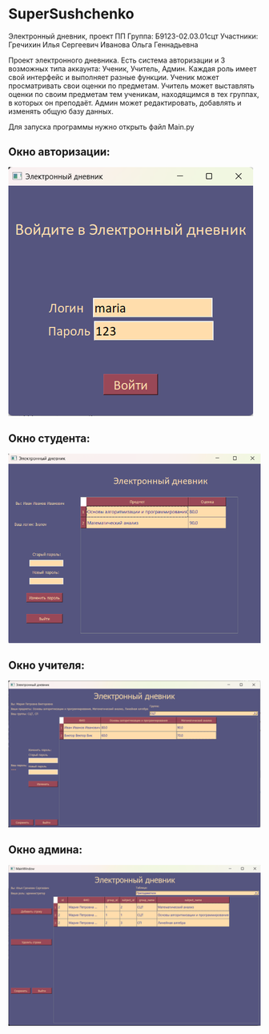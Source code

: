 # SuperSushchenko
 Электронный дневник, проект ПП
 Группа: Б9123-02.03.01сцт
 Участники:
 Гречихин Илья Сергеевич
 Иванова Ольга Геннадьевна
 
 Проект электронного дневника. Есть система авторизации и 3 возможных типа аккаунта: Ученик, Учитель, Админ.
 Каждая роль имеет свой интерфейс и выполняет разные функции.
 Ученик может просматривать свои оценки по предметам.
 Учитель может выставлять оценки по своим предметам тем ученикам, находящимся в тех группах, в которых он преподаёт.
 Админ может редактировать, добавлять и изменять общую базу данных. 
 
 Для запуска программы нужно открыть файл Main.py


## Окно авторизации:

![alt text](https://github.com/NotTheStas/Super-Sushchenko/blob/main/images/login_window.png)

## Окно студента:

![alt text](https://github.com/NotTheStas/Super-Sushchenko/blob/main/images/student_window.png)

## Окно учителя:

![alt text](https://github.com/NotTheStas/Super-Sushchenko/blob/main/images/teacher_window.png)

## Окно админа:

![alt text](https://github.com/NotTheStas/Super-Sushchenko/blob/main/images/admin_window.png)

